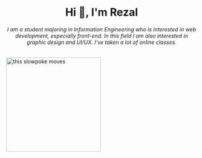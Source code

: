 <h1 align="center">Hi 👋, I'm Rezal</h1>
<h6 align="center">I am a student majoring in Information Engineering who is interested in web development, especially front-end. In this field I am also interested in graphic design and UI/UX. I've taken a lot of online classes.</h6>


<img src="https://lottie.host/embed/a4152ecd-5d75-4c50-95c4-f02a919e41a7/d5DaSMJL6I.json" alt="this slowpoke moves"  width="250" />
